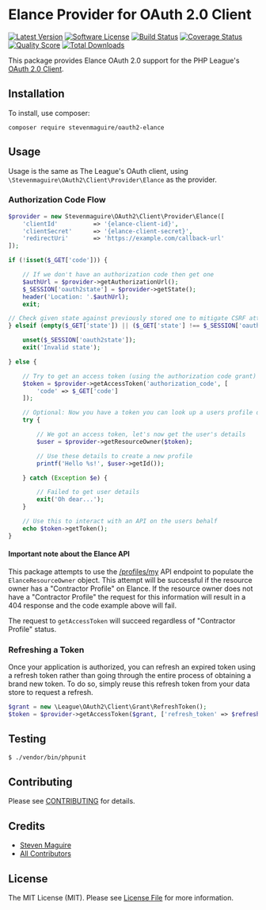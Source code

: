 # Elance Provider for OAuth 2.0 Client

[![Latest Version](https://img.shields.io/github/release/stevenmaguire/oauth2-elance.svg?style=flat-square)](https://github.com/stevenmaguire/oauth2-elance/releases)
[![Software License](https://img.shields.io/badge/license-MIT-brightgreen.svg?style=flat-square)](LICENSE.md)
[![Build Status](https://img.shields.io/travis/stevenmaguire/oauth2-elance/master.svg?style=flat-square)](https://travis-ci.org/stevenmaguire/oauth2-elance)
[![Coverage Status](https://img.shields.io/scrutinizer/coverage/g/stevenmaguire/oauth2-elance.svg?style=flat-square)](https://scrutinizer-ci.com/g/stevenmaguire/oauth2-elance/code-structure)
[![Quality Score](https://img.shields.io/scrutinizer/g/stevenmaguire/oauth2-elance.svg?style=flat-square)](https://scrutinizer-ci.com/g/stevenmaguire/oauth2-elance)
[![Total Downloads](https://img.shields.io/packagist/dt/stevenmaguire/oauth2-elance.svg?style=flat-square)](https://packagist.org/packages/stevenmaguire/oauth2-elance)

This package provides Elance OAuth 2.0 support for the PHP League's [OAuth 2.0 Client](https://github.com/thephpleague/oauth2-client).

## Installation

To install, use composer:

```
composer require stevenmaguire/oauth2-elance
```

## Usage

Usage is the same as The League's OAuth client, using `\Stevenmaguire\OAuth2\Client\Provider\Elance` as the provider.

### Authorization Code Flow

```php
$provider = new Stevenmaguire\OAuth2\Client\Provider\Elance([
    'clientId'          => '{elance-client-id}',
    'clientSecret'      => '{elance-client-secret}',
    'redirectUri'       => 'https://example.com/callback-url'
]);

if (!isset($_GET['code'])) {

    // If we don't have an authorization code then get one
    $authUrl = $provider->getAuthorizationUrl();
    $_SESSION['oauth2state'] = $provider->getState();
    header('Location: '.$authUrl);
    exit;

// Check given state against previously stored one to mitigate CSRF attack
} elseif (empty($_GET['state']) || ($_GET['state'] !== $_SESSION['oauth2state'])) {

    unset($_SESSION['oauth2state']);
    exit('Invalid state');

} else {

    // Try to get an access token (using the authorization code grant)
    $token = $provider->getAccessToken('authorization_code', [
        'code' => $_GET['code']
    ]);

    // Optional: Now you have a token you can look up a users profile data
    try {

        // We got an access token, let's now get the user's details
        $user = $provider->getResourceOwner($token);

        // Use these details to create a new profile
        printf('Hello %s!', $user->getId());

    } catch (Exception $e) {

        // Failed to get user details
        exit('Oh dear...');
    }

    // Use this to interact with an API on the users behalf
    echo $token->getToken();
}
```
#### Important note about the Elance API

This package attempts to use the [/profiles/my](https://www.elance.com/q/api2/methods/profiles/my) API endpoint to populate the `ElanceResourceOwner` object. This attempt will be successful if the resource owner has a "Contractor Profile" on Elance. If the resource owner does not have a "Contractor Profile" the request for this information will result in a 404 response and the code example above will fail.

The request to `getAccessToken` will succeed regardless of "Contractor Profile" status.

### Refreshing a Token

Once your application is authorized, you can refresh an expired token using a refresh token rather than going through the entire process of obtaining a brand new token. To do so, simply reuse this refresh token from your data store to request a refresh.

```php
$grant = new \League\OAuth2\Client\Grant\RefreshToken();
$token = $provider->getAccessToken($grant, ['refresh_token' => $refreshToken]);
```

## Testing

``` bash
$ ./vendor/bin/phpunit
```

## Contributing

Please see [CONTRIBUTING](https://github.com/stevenmaguire/oauth2-elance/blob/master/CONTRIBUTING.md) for details.


## Credits

- [Steven Maguire](https://github.com/stevenmaguire)
- [All Contributors](https://github.com/stevenmaguire/oauth2-elance/contributors)


## License

The MIT License (MIT). Please see [License File](https://github.com/stevenmaguire/oauth2-elance/blob/master/LICENSE) for more information.
